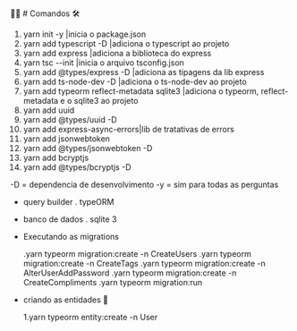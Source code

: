 🧑‍💻 # Comandos 🛠

1. yarn init -y |inicia o package.json
2. yarn add typescript -D |adiciona o typescript ao projeto
3. yarn add express |adiciona a biblioteca do express
4. yarn tsc --init |inicia o arquivo tsconfig.json
5. yarn add @types/express -D |adiciona as tipagens da lib express
6. yarn add ts-node-dev -D |adiciona o ts-node-dev ao projeto
7. yarn add typeorm reflect-metadata sqlite3 |adiciona o typeorm, reflect-metadata e o sqlite3 ao projeto
8. yarn add uuid
9. yarn add @types/uuid -D
10. yarn add express-async-errors|lib de tratativas de errors
11. yarn add jsonwebtoken
12. yarn add @types/jsonwebtoken -D
13. yarn add bcryptjs
14. yarn add @types/bcryptjs -D

-D = dependencia de desenvolvimento
-y = sim para todas as perguntas

- query builder
  . typeORM

- banco de dados
  . sqlite 3

- Executando as migrations

  .yarn typeorm migration:create -n CreateUsers
  .yarn typeorm migration:create -n CreateTags
  .yarn typeorm migration:create -n AlterUserAddPassword
  .yarn typeorm migration:create -n CreateCompliments
  .yarn typeorm migration:run

- criando as entidades 👻

  1.yarn typeorm entity:create -n User

